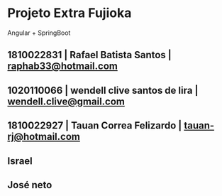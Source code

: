 # Projeto Extra Fujioka

Angular + SpringBoot

## 1810022831 | Rafael Batista Santos | raphab33@hotmail.com

## 1020110066 | wendell clive santos de lira | wendell.clive@gmail.com

## 1810022927 | Tauan Correa Felizardo | tauan-rj@hotmail.com

## Israel

## José neto

